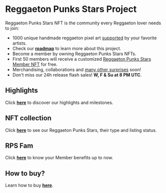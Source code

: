 # Reggaeton Punks Stars Project

Reggaeton Punks Stars NFT is the community every Reggaeton lover needs to join:
* 1000 unique handmade reggaeton pixel art [supported](highlights.html) by your favorite artists.
* Check our [<b>roadmap</b>](roadmap.html) to learn more about this project.
* Become a member by owning Reggaeton Punks Stars NFTs.
* First 50 members will receive a customized [Reggaeton Punks Stars Member NFT](https://opensea.io/collection/reggaetoncommunity) for free.
* Merchandising, collaborations and [many other surprises](fam.html) soon!
* Don't miss our 24h release flash sales! <b>W, F & Su at 8 PM UTC</b>.

## Highlights
Click [<b>here</b>](highlights.html) to discover our highlights and milestones. <br>

## NFT collection
Click [<b>here</b>](nfts.html) to see our Reggaeton Punks Stars, their type and listing status. <br>

## RPS Fam
Click [<b>here</b>](fam.html) to know your Member benefits up to now. <br>

## How to buy?
Learn how to buy [<b>here</b>](https://www.instagram.com/p/CTw7BcJhhd-/).
